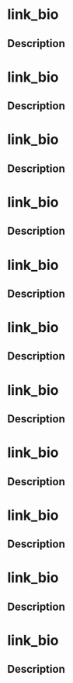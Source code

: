 # link_bio

## Description

# link_bio

## Description

# link_bio

## Description

# link_bio

## Description

# link_bio

## Description

# link_bio

## Description

# link_bio

## Description

# link_bio

## Description

# link_bio

## Description

# link_bio

## Description

# link_bio

## Description

